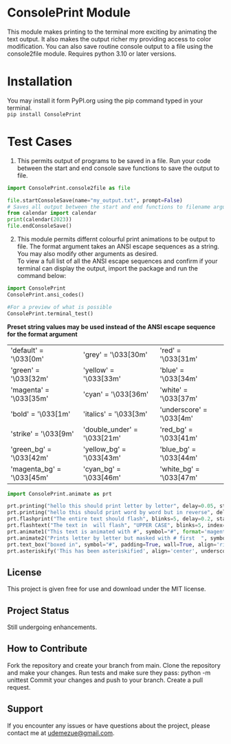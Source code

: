 # ConsolePrint Module
This module makes printing to the terminal more exciting by animating the text output.
It also makes the output richer my providing access to color modification.
You can also save routine console output to a file using the console2file module.
Requires python 3.10 or later versions.

# Installation
You may install it form PyPI.org using the pip command typed in your terminal.<br>
`pip install ConsolePrint`

# Test Cases
1.  This permits output of programs to be saved in a file.  Run your code between the start and end console save functions to save the output to file.
```python
import ConsolePrint.console2file as file  

file.startConsoleSave(name="my_output.txt", prompt=False)
# Saves all output between the start and end functions to filename argument
from calendar import calendar
print(calendar(2023))
file.endConsoleSave()
```
2.  This module permits differnt colourful print animations to be output to file.  The format argument takes an ANSI escape sequences as a string.  You may also modify other arguments as desired.<br>
To view a full list of all the ANSI escape sequences and confirm if your terminal can display the output, import the package and run the command below:
```python
import ConsolePrint
ConsolePrint.ansi_codes()

#For a preview of what is possible
ConsolePrint.terminal_test()
```

<b>Preset string values may be used instead of the ANSI escape sequence for the format argument</b>
<table>
    <tr>
        <td>'default' =        '\033[0m'</td>
        <td>'grey' =           '\033[30m'</td>
        <td>'red' =            '\033[31m'</td>
    </tr>
    <tr>
        <td>'green' =          '\033[32m'</td>
        <td>'yellow' =         '\033[33m'</td>
        <td>'blue' =           '\033[34m'</td>
    </tr>
    <tr>
        <td>'magenta' =        '\033[35m'</td>
        <td>'cyan' =           '\033[36m'</td>
        <td>'white' =          '\033[37m'</td>
    </tr>
    <tr>
        <td>'bold' =           '\033[1m'</td>
        <td>'italics' =        '\033[3m'</td>
        <td>'underscore' =     '\033[4m'</td>
    </tr>
    <tr>
        <td>'strike' =         '\033[9m'</td>
        <td>'double_under' =   '\033[21m'</td>
        <td>'red_bg' =         '\033[41m'</td>
    </tr>
    <tr>
        <td>'green_bg' =       '\033[42m'</td>
        <td>'yellow_bg' =      '\033[43m'</td>
        <td>'blue_bg' =        '\033[44m'</td>
    </tr>
    <tr>
        <td>'magenta_bg' =     '\033[45m'</td>
        <td>'cyan_bg' =        '\033[46m'</td>
        <td>'white_bg' =       '\033[47m'</td>
    </tr>
</table>

```python
import ConsolePrint.animate as prt 

prt.printing("hello this should print letter by letter", delay=0.05, style="letter", stay=True, rev=False, format='strike')
prt.printing("hello this should print word by word but in reverse", delay=0.3, style="word", stay=True, rev=True, format='red_bg')
prt.flashprint("The entire text should flash", blinks=5, delay=0.2, stay=True, format='green')
prt.flashtext("The text in  will flash", "UPPER CASE", blinks=5, index=12, delay=0.2, format='yellow')
prt.animate1("This text is animated with #", symbol="#", format='magenta')
prt.animate2("Prints letter by letter but masked with # first  ", symbol="#", delay=0.05, format="\033[48;5;150m")
prt.text_box("boxed in", symbol="#", padding=True, wall=True, align='right', format='\033[48;5;4m')
prt.asteriskify('This has been asteriskified', align='center', underscore=True, format='cyan')
```

<!-- 3.  This adds loading animations to terminal program.  The load time argument is specified as an integer in seconds.
```python
import ConsolePrint.loading as load  

load.countdown(5)
load.loading1(10)
print()
load.loading2(5)
print()
load.loading3(5)
``` -->
## License
This project is given free for use and download under the MIT license.

## Project Status
Still undergoing enhancements.

## How to Contribute
Fork the repository and create your branch from main.
Clone the repository and make your changes.
Run tests and make sure they pass: python -m unittest
Commit your changes and push to your branch.
Create a pull request.

## Support
If you encounter any issues or have questions about the project, please contact me at udemezue@gmail.com.
